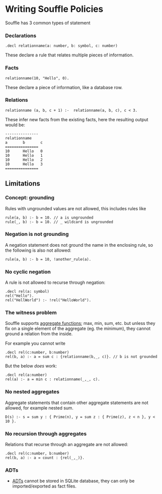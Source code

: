 
# Writing Souffle Policies

Souffle has 3 common types of statement

### Declarations

```
.decl relationname(a: number, b: symbol, c: number)
```

These declare a rule that relates multiple pieces of information.

### Facts


```
relationname(10, "Hello", 0).
```

These declare a piece of information, like a database row.

### Relations

```
relationname (a, b, c + 1) :-  relationname(a, b, c), c < 3.
```

These infer new facts from the existing facts, here the resulting output would be:

```
---------------
relationname
a       b       c
===============
10      Hello   0
10      Hello   1
10      Hello   2
10      Hello   3
===============
```


## Limitations

### Concept: grounding

Rules with ungrounded values are not allowed, this includes rules like

```
rule(a, b) :- b = 10. // a is ungrounded
rule(_, b) :- b = 10. // _ wildcard is ungrounded
```

### Negation is not grounding

A negation statement does not ground the name in the enclosing rule, so the
following is also not allowed:

```
rule(a, b) :- b = 10, !another_rule(a).
```

### No cyclic negation

A rule is not allowed to recurse through negation:

```
.decl rel(a: symbol)
rel("Hello").
rel("HellWorld") :- !rel("HelloWorld").
```

### The witness problem

Souffle supports [aggregate functions](https://souffle-lang.github.io/aggregates);
max, min, sum, etc. but unless they fix on
a single element of the aggregate (eg. the minimum), they cannot ground
a relation from the inside.

For example you cannot write

```
.decl rel(c:number, b:number)
rel(b, a) :- a = sum c : {relationname(b,_, c)}. // b is not grounded
```

But the below _does_ work:

```
.decl rel(a:number)
rel(a) :- a = min c : relationname(_,_, c).
```

### No nested aggregates

Aggregate statements that contain other aggregate statements are not allowed,
for example nested sum.

```
D(s) :- s = sum y : { Prime(n), y = sum z : { Prime(z), z < n }, y < 10 }.
```

### No recursion through aggregates

Relations that recurse through an aggregate are not allowed:

```
.decl rel(c:number, b:number)
rel(b, a) :- a = count : {rel(_,_)}.
```

### ADTs

- [ADTs](https://souffle-lang.github.io/types#algebraic-data-types-adt) cannot
    be stored in SQLite database, they can only be imported/exported as fact
    files.
